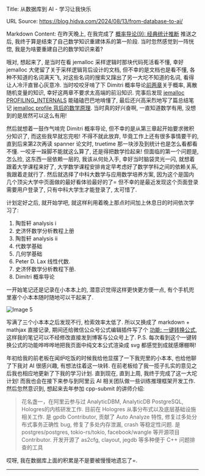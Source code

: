 Title: 从数据库到 AI - 学习让我快乐

URL Source: https://blog.hidva.com/2024/08/13/from-database-to-ai/

Markdown Content:
在昨天晚上, 在我完成了 [概率导论(9): 经典统计推断](https://blog.hidva.com/2024/08/11/Introduction-to-Probability-9/) 推送之后, 我终于算是结束了自己数学知识重建体系的第一阶段. 当时忽然感觉到一阵恍惚, 我是为啥要重建自己的数学知识来着?

哦对, 想起来了, 是当时在看 jemalloc 采样逻辑时那块代码死活看不懂, 幸好 jemalloc 大佬留了关于采样逻辑背后设计的文档, 但不幸的是文档也是看不懂, 各种不知道的名词满天飞, 对这些名词的搜索又蹿出了另一大坨不知道的名词, 看得让人冷汗直冒心灰意冷. 当时咬咬牙啃了下 Dimitri 概率导论[前两章](https://blog.hidva.com/2023/07/30/Introduction-to-Probability-12/)关于概率, 离散随机变量的知识, 幸好这两章不要求太高端的前沿知识. 完事后发现 [jemalloc PROFILING\_INTERNALS](https://github.com/jemalloc/jemalloc/blob/dev/doc_internal/PROFILING_INTERNALS.md) 能磕磕巴巴地啃懂了, 最后还兴高采烈地写了篇总结笔记 [jemalloc profile 背后的数学原理](https://blog.hidva.com/2023/08/04/jemalloc-prof-math/). 当时真的好兴奋啊, 一直知道数学有用, 没想到的是居然可以这么有用!

然后就想着一鼓作气啃完 Dimitri 概率导论, 但不幸的是从第三章起开始要求微积分知识了, 而这些我早就忘完啦! 不得不就此放弃, 毕竟工作上还有很多事情要干的, 直到后来第2次再读 spanner 论文时, truetime 那一块涉及到统计也是怎么看都看不懂. 一咬牙一跺脚不能就这么算了, 还是得把数学捡起来! 但面临的第一个问题是, 怎么捡, 这东西一层依赖一层的, 我该从何处入手, 幸好当时脑袋灵光一闪, 就想着跟着大学课程来好了, 大学数学课程安排肯定早考虑好了数学学科之间的依赖关系, 我跟着走就行了. 然后就选择了中科大数学与应用数学培养方案, 因为这个是国内几个顶尖大学中页面做的最好看体验最好的了= 但不幸的是最近发现这个页面登录需要用户登录了, 只有中科大学生才能登录了, 太可惜了.

计划定好之后, 就开始学吧, 就这样利用着晚上那点时间加上休息日的时间依次学习了:

1.  陶哲轩 analysis i
2.  史济怀数学分析教程上册
3.  陶哲轩 analysis ii
4.  代数学基础
5.  几何学基础
6.  Peter D. Lax 线性代数.
7.  史济怀数学分析教程下册.
8.  Dimitri 概率导论

一开始笔记还是记录在小本本上的, 潜意识觉得这样更快更方便一点, 有个手机兜里塞个小本本随时随地可以干起来了.

![Image 5](https://blog.hidva.com/assets/from-db-to-ai.1.webp)

写满了三个小本本之后发现不行, 检索效率太低了. 所以又换成了 markdown + mathjax 直接记录, 期间还给微信公众号公式编辑插件写了个 [功能: 一键转换公式](https://github.com/latentcat/mpmath/pull/6), 这样我的笔记可以不经修改直接发到博客与公众号上了. P.S. 每次看到这个一键转换公式的功能哗哗哗地把我页面中纯文本公式渲染成 svg 都感觉到成就感爆棚啊!

年初给我的前老板在闻炉吃饭的时候我给他显摆了一下我兜里的小本本, 也给他聊了下我对 AI 很感兴趣, 有想法往着这一块转. 在前老板给了我一揽子扎实的意见之后我也相应地更新了下我的学习计划. 直到现在, 直到上周, 我终于完成了这一大坨计划! 而我也会在接下来参与到阿里云 AI 相关团队做一些训练推理框架开发工作. 然后忽然意识到, 想起来去年参加 cpp-submit 的讲师介绍:

> 花名盏一，在阿里云参与过 AnalyticDBM, AnalyticDB PostgreSQL, Hologres的内核研发工作. 目前在 Hologres 从事分布式以及底层基础设施相关工作. 是 gpdb Contributor, 贡献了 Auto Analyze 特性, 修复过多处分布式事务正确性 bug, 修复了多处内存泄漏, crash 等稳定性问题. 是postgres/postgres, tokio-rs/tokio, facebook/wangle 等开源项目 Contributor. 开发开源了 as2cfg, clayout, jegdb 等多种便于 C++ 问题排查的工具

哎呀, 我在数据库上面的积累是不是要被慢慢地遗忘了=.

* * *
